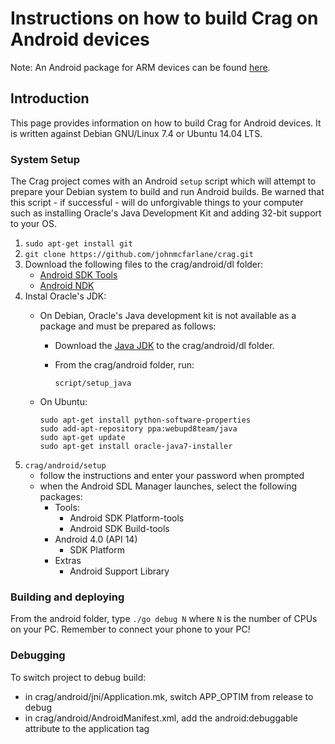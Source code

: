 # Instructions on how to build Crag on Android devices

Note: An Android package for ARM devices can be found [here](https://drive.google.com/file/d/0BzcKPEavdc2NdUlfNTdmeTUwLTQ/edit?usp=sharing).

## Introduction

This page provides information on how to build Crag for Android devices. It is written against Debian GNU/Linux 7.4 or Ubuntu 14.04 LTS.

### System Setup

The Crag project comes with an Android `setup` script which will attempt to prepare your Debian system to build and run Android builds. Be warned that this script - if successful - will do unforgivable things to your computer such as installing Oracle's Java Development Kit and adding 32-bit support to your OS.

1. `sudo apt-get install git`
2. `git clone https://github.com/johnmcfarlane/crag.git`
3. Download the following files to the crag/android/dl folder:
   * [Android SDK Tools](http://developer.android.com/sdk/index.html)
   * [Android NDK](http://developer.android.com/ndk/downloads/index.html)
4. Instal Oracle's JDK:
   * On Debian, Oracle's Java development kit is not available as a package and must be prepared as follows:
     * Download the [Java JDK](http://www.oracle.com/technetwork/java/javase/downloads/index.html) to the crag/android/dl folder.
     * From the crag/android folder, run:

       `script/setup_java`
   * On Ubuntu:

     ```
     sudo apt-get install python-software-properties
     sudo add-apt-repository ppa:webupd8team/java
     sudo apt-get update
     sudo apt-get install oracle-java7-installer
     ```
5. `crag/android/setup`
   * follow the instructions and enter your password when prompted
   * when the Android SDL Manager launches, select the following packages:
     * Tools:
       * Android SDK Platform-tools
       * Android SDK Build-tools
     * Android 4.0 (API 14)
       * SDK Platform
     * Extras
       * Android Support Library

### Building and deploying

From the android folder, type `./go debug N` where `N` is the number of CPUs on your PC. 
Remember to connect your phone to your PC!

### Debugging

To switch project to debug build:

* in crag/android/jni/Application.mk, switch APP_OPTIM from release to debug
* in crag/android/AndroidManifest.xml, add the android:debuggable attribute to the application tag
